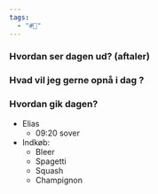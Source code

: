 ```yaml
---
tags:
  - "#📅"
---
```

### Hvordan ser dagen ud? (aftaler)


### Hvad vil jeg gerne opnå i dag ?


### Hvordan gik dagen?
- Elias 
	- 09:20 sover 
- Indkøb:
	- Bleer
	- Spagetti
	- Squash
	- Champignon 